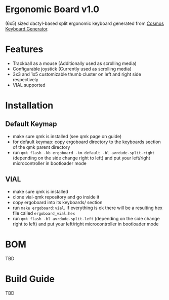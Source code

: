 # Ergonomic Board v1.0

(6x5) sized dactyl-based split ergonomic keyboard generated from [Cosmos Keyboard Generator](https://ryanis.cool/cosmos/).

# Features
- Trackball as a mouse (Additionally used as scrolling media)
- Configurable joystick (Currently used as scrolling media)
- 3x3 and 1x5 customizable thumb cluster on left and right side respectively
- VIAL supported

# Installation

## Default Keymap
- make sure qmk is installed (see qmk page on guide)
- for default keymap: copy ergoboard directory to the keyboards section of the qmk parent directory
- run `qmk flash -kb ergoboard -km default -bl avrdude-split-right` (depending on the side change right to left) and put your left/right microcontroller in bootloader mode

## VIAL
- make sure qmk is installed
- clone vial-qmk repository and go inside it
- copy ergoboard into its keyboards/ section
- run `make ergoboard:vial`. If everything is ok there will be a resulting hex file called `ergoboard_vial.hex`
- run `qmk flash -bl avrdude-split-left` (depending on the side change right to left) and put your left/right microcontroller in bootloader mode

# BOM
TBD

# Build Guide
TBD
